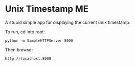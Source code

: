 Unix Timestamp ME
===
A stupid simple app for displaying the current unix timestamp.

To run, cd into root:

`python -m SimpleHTTPServer 8000`

Then browse:

`http://localhost:8000`
